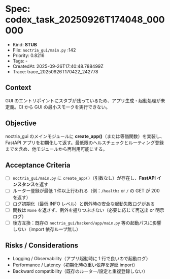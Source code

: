 # Spec: codex_task_20250926T174048_000000
- Kind: **STUB**
- File: `noctria_gui/main.py` :142
- Priority: 0.8216
- Tags: -
- CreatedAt: 2025-09-26T17:40:48.788499Z
- Trace: trace_20250926T170422_242778

## Context
GUI のエントリポイントにスタブが残っているため、アプリ生成・起動処理が未定義。CI から GUI の最小スモークを実行できない。

## Objective
noctria_gui のメインモジュールに **create_app()**（または等価関数）を実装し、FastAPI アプリを初期化して返す。最低限のヘルスチェックとルーティング登録までを含め、他モジュールから再利用可能にする。

## Acceptance Criteria
- [ ] `noctria_gui/main.py` に `create_app()`（引数なし）が存在し、**FastAPI インスタンス**を返す  
- [ ] ルーター登録が最低 1 件以上行われる（例：`/healthz` or `/` の GET が 200 を返す）  
- [ ] ログ初期化（最低 INFO レベル）と例外時の安全な起動失敗ログがある  
- [ ] 関数は `None` を返さず、例外を握りつぶさない（必要に応じて再送出 or 明示ログ）  
- [ ] 後方互換：既存の `noctria_gui/backend/app/main.py` 等の起動パスに影響しない（import 依存ループ無し）

## Risks / Considerations
- Logging / Observability（アプリ起動時に 1 行で良いので起動ログ）
- Performance / Latency（初期化時の重い依存を遅延 import）
- Backward compatibility（既存のルーター/設定と重複登録しない）
